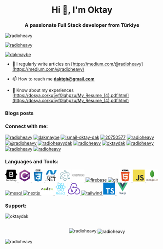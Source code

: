 <h1 align="center">Hi 👋, I'm Oktay</h1>
<h3 align="center">A passionate Full Stack developer from Türkiye</h3>

<p align="left"> <img src="https://komarev.com/ghpvc/?username=radioheavy&label=Profile%20views&color=0e75b6&style=flat" alt="radioheavy" /> </p>

<p align="left"> <a href="https://github.com/ryo-ma/github-profile-trophy"><img src="https://github-profile-trophy.vercel.app/?username=radioheavy" alt="radioheavy" /></a> </p>

<p align="left"> <a href="https://twitter.com/dakmaybe" target="blank"><img src="https://img.shields.io/twitter/follow/dakmaybe?logo=twitter&style=for-the-badge" alt="dakmaybe" /></a> </p>

- 📝 I regularly write articles on [https://medium.com/@radioheavy](https://medium.com/@radioheavy)

- 📫 How to reach me **daktgb@gmail.com**

- 📄 Know about my experiences [https://dosya.co/ku5yf0lqhpzu/My_Resume_(4).pdf.html](https://dosya.co/ku5yf0lqhpzu/My_Resume_(4).pdf.html)

### Blogs posts
<!-- BLOG-POST-LIST:START -->
<!-- BLOG-POST-LIST:END -->

<h3 align="left">Connect with me:</h3>
<p align="left">
<a href="https://dev.to/radioheavy" target="blank"><img align="center" src="https://raw.githubusercontent.com/rahuldkjain/github-profile-readme-generator/master/src/images/icons/Social/devto.svg" alt="radioheavy" height="30" width="40" /></a>
<a href="https://twitter.com/dakmaybe" target="blank"><img align="center" src="https://raw.githubusercontent.com/rahuldkjain/github-profile-readme-generator/master/src/images/icons/Social/twitter.svg" alt="dakmaybe" height="30" width="40" /></a>
<a href="https://linkedin.com/in/ismail-oktay-dak" target="blank"><img align="center" src="https://raw.githubusercontent.com/rahuldkjain/github-profile-readme-generator/master/src/images/icons/Social/linked-in-alt.svg" alt="ismail-oktay-dak" height="30" width="40" /></a>
<a href="https://stackoverflow.com/users/20750577" target="blank"><img align="center" src="https://raw.githubusercontent.com/rahuldkjain/github-profile-readme-generator/master/src/images/icons/Social/stack-overflow.svg" alt="20750577" height="30" width="40" /></a>
<a href="https://dribbble.com/radioheavy" target="blank"><img align="center" src="https://raw.githubusercontent.com/rahuldkjain/github-profile-readme-generator/master/src/images/icons/Social/dribbble.svg" alt="radioheavy" height="30" width="40" /></a>
<a href="https://medium.com/@radioheavy" target="blank"><img align="center" src="https://raw.githubusercontent.com/rahuldkjain/github-profile-readme-generator/master/src/images/icons/Social/medium.svg" alt="@radioheavy" height="30" width="40" /></a>
<a href="https://www.youtube.com/c/radioheavydak" target="blank"><img align="center" src="https://raw.githubusercontent.com/rahuldkjain/github-profile-readme-generator/master/src/images/icons/Social/youtube.svg" alt="radioheavydak" height="30" width="40" /></a>
<a href="https://www.codechef.com/users/radioheavy" target="blank"><img align="center" src="https://cdn.jsdelivr.net/npm/simple-icons@3.1.0/icons/codechef.svg" alt="radioheavy" height="30" width="40" /></a>
<a href="https://www.hackerrank.com/oktaydak" target="blank"><img align="center" src="https://raw.githubusercontent.com/rahuldkjain/github-profile-readme-generator/master/src/images/icons/Social/hackerrank.svg" alt="oktaydak" height="30" width="40" /></a>
<a href="https://codeforces.com/profile/radioheavy" target="blank"><img align="center" src="https://raw.githubusercontent.com/rahuldkjain/github-profile-readme-generator/master/src/images/icons/Social/codeforces.svg" alt="radioheavy" height="30" width="40" /></a>
<a href="https://www.leetcode.com/radioheavy" target="blank"><img align="center" src="https://raw.githubusercontent.com/rahuldkjain/github-profile-readme-generator/master/src/images/icons/Social/leet-code.svg" alt="radioheavy" height="30" width="40" /></a>
<a href="https://www.hackerearth.com/radioheavy" target="blank"><img align="center" src="https://raw.githubusercontent.com/rahuldkjain/github-profile-readme-generator/master/src/images/icons/Social/hackerearth.svg" alt="radioheavy" height="30" width="40" /></a>
</p>

<h3 align="left">Languages and Tools:</h3>
<p align="left"> <a href="https://getbootstrap.com" target="_blank" rel="noreferrer"> <img src="https://raw.githubusercontent.com/devicons/devicon/master/icons/bootstrap/bootstrap-plain-wordmark.svg" alt="bootstrap" width="40" height="40"/> </a> <a href="https://www.w3schools.com/cs/" target="_blank" rel="noreferrer"> <img src="https://raw.githubusercontent.com/devicons/devicon/master/icons/csharp/csharp-original.svg" alt="csharp" width="40" height="40"/> </a> <a href="https://www.w3schools.com/css/" target="_blank" rel="noreferrer"> <img src="https://raw.githubusercontent.com/devicons/devicon/master/icons/css3/css3-original-wordmark.svg" alt="css3" width="40" height="40"/> </a> <a href="https://dotnet.microsoft.com/" target="_blank" rel="noreferrer"> <img src="https://raw.githubusercontent.com/devicons/devicon/master/icons/dot-net/dot-net-original-wordmark.svg" alt="dotnet" width="40" height="40"/> </a> <a href="https://www.electronjs.org" target="_blank" rel="noreferrer"> <img src="https://raw.githubusercontent.com/devicons/devicon/master/icons/electron/electron-original.svg" alt="electron" width="40" height="40"/> </a> <a href="https://expressjs.com" target="_blank" rel="noreferrer"> <img src="https://raw.githubusercontent.com/devicons/devicon/master/icons/express/express-original-wordmark.svg" alt="express" width="40" height="40"/> </a> <a href="https://firebase.google.com/" target="_blank" rel="noreferrer"> <img src="https://www.vectorlogo.zone/logos/firebase/firebase-icon.svg" alt="firebase" width="40" height="40"/> </a> <a href="https://git-scm.com/" target="_blank" rel="noreferrer"> <img src="https://www.vectorlogo.zone/logos/git-scm/git-scm-icon.svg" alt="git" width="40" height="40"/> </a> <a href="https://www.w3.org/html/" target="_blank" rel="noreferrer"> <img src="https://raw.githubusercontent.com/devicons/devicon/master/icons/html5/html5-original-wordmark.svg" alt="html5" width="40" height="40"/> </a> <a href="https://developer.mozilla.org/en-US/docs/Web/JavaScript" target="_blank" rel="noreferrer"> <img src="https://raw.githubusercontent.com/devicons/devicon/master/icons/javascript/javascript-original.svg" alt="javascript" width="40" height="40"/> </a> <a href="https://www.mongodb.com/" target="_blank" rel="noreferrer"> <img src="https://raw.githubusercontent.com/devicons/devicon/master/icons/mongodb/mongodb-original-wordmark.svg" alt="mongodb" width="40" height="40"/> </a> <a href="https://www.microsoft.com/en-us/sql-server" target="_blank" rel="noreferrer"> <img src="https://www.svgrepo.com/show/303229/microsoft-sql-server-logo.svg" alt="mssql" width="40" height="40"/> </a> <a href="https://nextjs.org/" target="_blank" rel="noreferrer"> <img src="https://cdn.worldvectorlogo.com/logos/nextjs-2.svg" alt="nextjs" width="40" height="40"/> </a> <a href="https://nodejs.org" target="_blank" rel="noreferrer"> <img src="https://raw.githubusercontent.com/devicons/devicon/master/icons/nodejs/nodejs-original-wordmark.svg" alt="nodejs" width="40" height="40"/> </a> <a href="https://reactjs.org/" target="_blank" rel="noreferrer"> <img src="https://raw.githubusercontent.com/devicons/devicon/master/icons/react/react-original-wordmark.svg" alt="react" width="40" height="40"/> </a> <a href="https://redux.js.org" target="_blank" rel="noreferrer"> <img src="https://raw.githubusercontent.com/devicons/devicon/master/icons/redux/redux-original.svg" alt="redux" width="40" height="40"/> </a> <a href="https://tailwindcss.com/" target="_blank" rel="noreferrer"> <img src="https://www.vectorlogo.zone/logos/tailwindcss/tailwindcss-icon.svg" alt="tailwind" width="40" height="40"/> </a> <a href="https://www.typescriptlang.org/" target="_blank" rel="noreferrer"> <img src="https://raw.githubusercontent.com/devicons/devicon/master/icons/typescript/typescript-original.svg" alt="typescript" width="40" height="40"/> </a> <a href="https://vuejs.org/" target="_blank" rel="noreferrer"> <img src="https://raw.githubusercontent.com/devicons/devicon/master/icons/vuejs/vuejs-original-wordmark.svg" alt="vuejs" width="40" height="40"/> </a> </p>

<h3 align="left">Support:</h3>
<p><a href="https://www.buymeacoffee.com/oktaydak"> <img align="left" src="https://cdn.buymeacoffee.com/buttons/v2/default-yellow.png" height="50" width="210" alt="oktaydak" /></a></p><br><br>

<p><img align="left" src="https://github-readme-stats.vercel.app/api/top-langs?username=radioheavy&show_icons=true&locale=en&layout=compact" alt="radioheavy" /></p>

<p>&nbsp;<img align="center" src="https://github-readme-stats.vercel.app/api?username=radioheavy&show_icons=true&locale=en" alt="radioheavy" /></p>

<p><img align="center" src="https://github-readme-streak-stats.herokuapp.com/?user=radioheavy&" alt="radioheavy" /></p>
